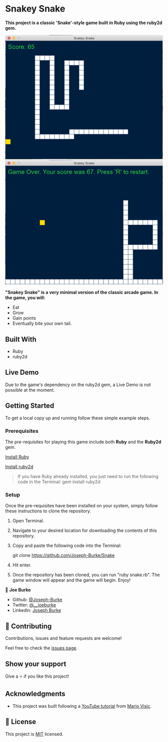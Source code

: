# Snakey Snake

**This project is a classic 'Snake'-style game built in Ruby using the ruby2d gem.**

![screenshot](./assets/screenshots/snake_screenshot_1.png)
![screenshot](./assets/screenshots/snake_screenshot_2.png)

**"Snakey Snake" is a very minimal version of the classic arcade game. In the game, you will:**

- Eat
- Grow
- Gain points
- Eventually bite your own tail.

## Built With

- Ruby
- ruby2d

## Live Demo

Due to the game's dependency on the ruby2d gem, a Live Demo is not possible at the moment.

## Getting Started

To get a local copy up and running follow these simple example steps.

### Prerequisites

The pre-requisites for playing this game include both **Ruby** and the **Ruby2d** gem.

[Install Ruby](https://www.ruby-lang.org/en/downloads/)

[Install ruby2d](http://www.ruby2d.com/learn/get-started/)

> If you have Ruby already installed, you just need to run the following code in the Terminal: gem install ruby2d

### Setup

Once the pre-requisites have been installed on your system, simply follow these instructions to clone the repository.

1. Open Terminal.

2. Navigate to your desired location for downloading the contents of this repository.

3. Copy and paste the following code into the Terminal:

    git clone https://github.com/Joseph-Burke/Snake

4. Hit enter.

5. Once the repository has been cloned, you can run "ruby snake.rb". The game window will appear and the game will begin. Enjoy!

👤 **Joe Burke**

- Github: [@Joseph-Burke](https://github.com/Joseph-Burke)
- Twitter: [@__joeburke](https://twitter.com/__joeburke)
- Linkedin: [Joseph Burke](https://www.linkedin.com/in/joseph-burke-b7a8261a5)

## 🤝 Contributing

Contributions, issues and feature requests are welcome!

Feel free to check the [issues page](https://github.com/Joseph-Burke/Snake/issues).

## Show your support

Give a ⭐️ if you like this project!

## Acknowledgments

- This project was built following a [YouTube tutorial](https://www.youtube.com/watch?v=2UVhYHBT_1o&t=1333s) from [Mario Visic](https://github.com/mariovisic).

## 📝 License

This project is [MIT](lic.url) licensed.

